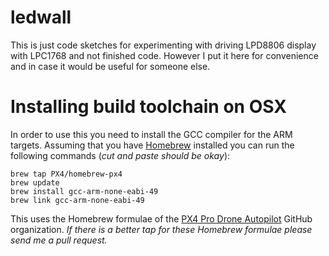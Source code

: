 # ledwall

This is just code sketches for experimenting with driving LPD8806 display 
with LPC1768 and not finished code.  However I put it here for convenience
and in case it would be useful for someone else.

# Installing build toolchain on OSX

In order to use this you need to install the GCC compiler for the ARM
targets.  Assuming that you have [Homebrew](http://brew.sh/) installed
you can run the following commands (*cut and paste should be okay*):

    brew tap PX4/homebrew-px4
    brew update
    brew install gcc-arm-none-eabi-49
	brew link gcc-arm-none-eabi-49

This uses the Homebrew formulae of the
[PX4 Pro Drone Autopilot](https://github.com/PX4) GitHub
organization.  *If there is a better tap for these Homebrew formulae
please send me a pull request.*
